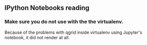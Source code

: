 ## IPython Notebooks reading
### Make sure you do not use with the the virtualenv.
Because of the problems with qgrid inside virtualenv using Jupyter's notebook, it did not render at all.
